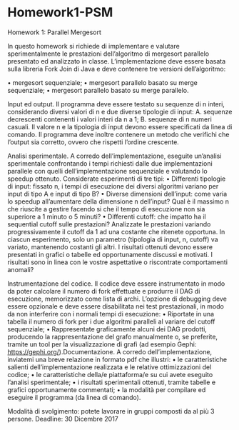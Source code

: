# Homework1-PSM

Homework 1: Parallel Mergesort

In questo homework si richiede di implementare e valutare sperimentalmente le prestazioni dell’algoritmo di
mergesort parallelo presentato ed analizzato in classe. L’implementazione deve essere basata sulla libreria Fork Join
di Java e deve contenere tre versioni dell’algoritmo:

• mergesort sequenziale;
• mergesort parallelo basato su merge sequenziale;
• mergesort parallelo basato su merge parallelo.

Input ed output. Il programma deve essere testato su sequenze di n interi, considerando diversi valori di n e due
diverse tipologie di input:
A. sequenze decrescenti contenenti i valori interi da n a 1;
B. sequenze di n numeri casuali.
Il valore n e la tipologia di input devono essere specificati da linea di comando. Il programma deve inoltre contenere
un metodo che verifichi che l’output sia corretto, ovvero che rispetti l’ordine crescente.

Analisi sperimentale. A corredo dell’implementazione, eseguite un’analisi sperimentale confrontando i tempi
richiesti dalle due implementazioni parallele con quelli dell’implementazione sequenziale e valutando lo speedup
ottenuto. Considerate esperimenti di tre tipi:
• Differenti tipologie di input: fissato n, i tempi di esecuzione dei diversi algoritmi variano per input di tipo A e
  input di tipo B?
• Diverse dimensioni dell’input: come varia lo speedup all’aumentare della dimensione n dell’input? Qual è il
  massimo n che riuscite a gestire facendo si che il tempo di esecuzione non sia superiore a 1 minuto o 5 minuti?
• Differenti cutoff: che impatto ha il sequential cutoff sulle prestazioni? Analizzate le prestazioni variando
  progressivamente il cutoff da 1 ad una costante che ritenete opportuna.
In ciascun esperimento, solo un parametro (tipologia di input, n, cutoff) va variato, mantenendo costanti gli altri. I
risultati ottenuti devono essere presentati in grafici o tabelle ed opportunamente discussi e motivati. I risultati sono
in linea con le vostre aspettative o riscontrate comportamenti anomali?

Instrumentazione del codice. Il codice deve essere instrumentato in modo da poter calcolare il numero di fork
effettuate e produrre il DAG di esecuzione, memorizzato come lista di archi. L’opzione di debugging deve essere
opzionale e deve essere disabilitata nei test prestazionali, in modo da non interferire con i normali tempi di esecuzione:
• Riportate in una tabella il numero di fork per i due algoritmi paralleli al variare del cutoff sequenziale;
• Rappresentate graficamente alcuni dei DAG prodotti, producendo la rappresentazione del grafo manualmente
  o, se preferite, tramite un tool per la visualizzazione di grafi (ad esempio Gephi: https://gephi.org/).Documentazione.
  A corredo dell’implementazione, inviatemi una breve relazione in formato pdf che illustri:
• le caratteristiche salienti dell’implementazione realizzata e le relative ottimizzazioni del codice;
• le caratteristiche della/e piattaforma/e su cui avete eseguito l’analisi sperimentale;
• i risultati sperimentali ottenuti, tramite tabelle e grafici opportunamente commentati;
• la modalità per compilare ed eseguire il programma (da linea di comando).

Modalità di svolgimento: potete lavorare in gruppi composti da al più 3 persone.
Deadline: 30 Dicembre 2017
